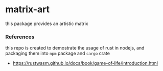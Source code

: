 # matrix-art

this package provides an artistic matrix


### References

this repo is created to demostrate the usage of rust in nodejs, and packaging them into `npm` package and `cargo` crate

- https://rustwasm.github.io/docs/book/game-of-life/introduction.html
